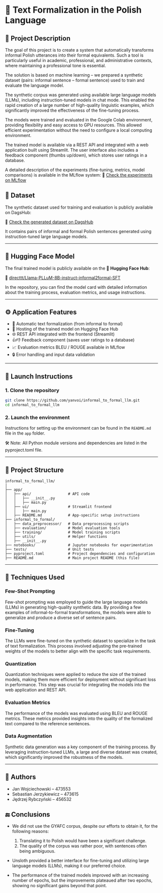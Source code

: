 # 📝 Text Formalization in the Polish Language

## 📌 Project Description

The goal of this project is to create a system that automatically transforms informal Polish utterances into their formal equivalents. Such a tool is particularly useful in academic, professional, and administrative contexts, where maintaining a professional tone is essential.

The solution is based on machine learning – we prepared a synthetic dataset (pairs: informal sentence – formal sentence) used to train and evaluate the language model.

The synthetic corpus was generated using available large language models (LLMs), including instruction-tuned models in chat mode. This enabled the rapid creation of a large number of high-quality linguistic examples, which significantly improved the effectiveness of the fine-tuning process.

The models were trained and evaluated in the Google Colab environment, providing flexibility and easy access to GPU resources. This allowed efficient experimentation without the need to configure a local computing environment.

The trained model is available via a REST API and integrated with a web application built using Streamlit. The user interface also includes a feedback component (thumbs up/down), which stores user ratings in a database.

A detailed description of the experiments (fine-tuning, metrics, model comparisons) is available in the MLflow system:
🔗 [Check the experiments on MLflow](https://dagshub.com/informal2formal/mlflow/experiments)

## 📄 Dataset
The synthetic dataset used for training and evaluation is publicly available on DagsHub:

🔗 [Check the generated dataset on DagsHub](https://dagshub.com/informal2formal/mlflow/datasets)

It contains pairs of informal and formal Polish sentences generated using instruction-tuned large language models.

---

## 🤖 Hugging Face Model

The final trained model is publicly available on the 🤗 **Hugging Face Hub**:

🔗 [directtt/Llama-PLLuM-8B-instruct-informal2formal-SFT](https://huggingface.co/directtt/Llama-PLLuM-8B-instruct-informal2formal-SFT)

In the repository, you can find the model card with detailed information about the training process, evaluation metrics, and usage instructions.

---

## ⚙️ Application Features

- 🔄 Automatic text formalization (from informal to formal)
- 🤖 Hosting of the trained model on Hugging Face Hub
- 🌐 REST API integrated with the frontend (Streamlit)
- 👍👎 Feedback component (saves user ratings to a database)
- 📈 Evaluation metrics BLEU / ROUGE available in MLflow
- 🔒 Error handling and input data validation

---

## 🚀 Launch Instructions

### 1. Clone the repository

```bash
git clone https://github.com/yanvoi/informal_to_formal_llm.git
cd informal_to_formal_llm
```

### 2. Launch the environment

Instructions for setting up the environment can be found in the `README.md` file in the `app` folder.


🛠️ Note: All Python module versions and dependencies are listed in the pyproject.toml file.

---

## 📁 Project Structure

```
informal_to_formal_llm/
│
├── app/
│   ├── api/                 # API code
│   │   ├── __init__.py
│   │   ├── main.py
│   ├── ui/                  # Streamlit frontend
│   │   ├── main.py
│   ├── README.md            # App-specific setup instructions
├── informal_to_formal/
│   ├── data_preprocessor/   # Data preprocessing scripts
│   ├── evaluation/          # Model evaluation tools
│   ├── training/            # Model training scripts
│   ├── utils/               # Helper functions
│   ├── __init__.py
├── notebooks/               # Jupyter notebooks for experimentation
├── tests/                   # Unit tests
├── pyproject.toml           # Project dependencies and configuration
├── README.md                # Main project README (this file)
```

---

## 🧠 Techniques Used

### Few-Shot Prompting
Few-shot prompting was employed to guide the large language models (LLMs) in generating high-quality synthetic data. By providing a few examples of informal-to-formal transformations, the models were able to generalize and produce a diverse set of sentence pairs.

### Fine-Tuning
The LLMs were fine-tuned on the synthetic dataset to specialize in the task of text formalization. This process involved adjusting the pre-trained weights of the models to better align with the specific task requirements.

### Quantization
Quantization techniques were applied to reduce the size of the trained models, making them more efficient for deployment without significant loss in performance. This step was crucial for integrating the models into the web application and REST API.

### Evaluation Metrics
The performance of the models was evaluated using BLEU and ROUGE metrics. These metrics provided insights into the quality of the formalized text compared to the reference sentences.

### Data Augmentation
Synthetic data generation was a key component of the training process. By leveraging instruction-tuned LLMs, a large and diverse dataset was created, which significantly improved the robustness of the models.

---

## 📄 Authors

- Jan Wojciechowski – 473553  
- Sebastian Jerzykiewicz – 473615  
- Jędrzej Rybczyński – 456532

## 🔚 Conclusions

- We did not use the GYAFC corpus, despite our efforts to obtain it, for the following reasons:
  1. Translating it to Polish would have been a significant challenge.
  2. The quality of the corpus was rather poor, with sentences often being ambiguous.

- Unsloth provided a better interface for fine-tuning and utilizing large language models (LLMs), making it our preferred choice.

- The performance of the trained models improved with an increasing number of epochs, but the improvements plateaued after two epochs, showing no significant gains beyond that point.
